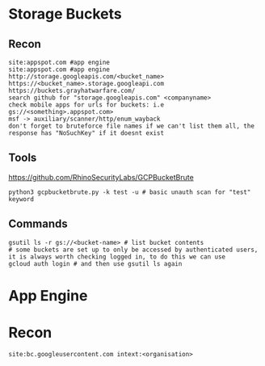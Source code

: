 # Storage Buckets
## Recon
```
site:appspot.com #app engine
site:appspot.com #app engine
http://storage.googleapis.com/<bucket_name>
https://<bucket_name>.storage.googleapi.com
https://buckets.grayhatwarfare.com/
search github for "storage.googleapis.com" <companyname>
check mobile apps for urls for buckets: i.e gs://<something>.appspot.com>
msf -> auxiliary/scanner/http/enum_wayback
don't forget to bruteforce file names if we can't list them all, the response has "NoSuchKey" if it doesnt exist
```
## Tools
https://github.com/RhinoSecurityLabs/GCPBucketBrute
```
python3 gcpbucketbrute.py -k test -u # basic unauth scan for "test" keyword
```

## Commands
```
gsutil ls -r gs://<bucket-name> # list bucket contents
# some buckets are set up to only be accessed by authenticated users, it is always worth checking logged in, to do this we can use
gcloud auth login # and then use gsutil ls again 
```

# App Engine

# Recon
```
site:bc.googleusercontent.com intext:<organisation> 
```



  
